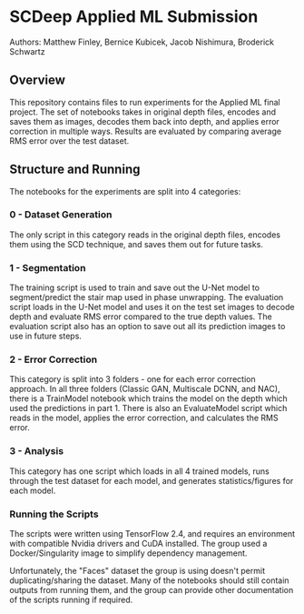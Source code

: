 # SCDeep Applied ML Submission
Authors: Matthew Finley, Bernice Kubicek, Jacob Nishimura, Broderick Schwartz

## Overview
This repository contains files to run experiments for the Applied ML final project. The set of notebooks takes in original depth files, encodes and saves them as images, decodes them back into depth, and applies error correction in multiple ways. Results are evaluated by comparing average RMS error over the test dataset.

## Structure and Running
The notebooks for the experiments are split into 4 categories:

### 0 - Dataset Generation
The only script in this category reads in the original depth files, encodes them using the SCD technique, and saves them out for future tasks.

### 1 - Segmentation
The training script is used to train and save out the U-Net model to segment/predict the stair map used in phase unwrapping. The evaluation script loads in the U-Net model and uses it on the test set images to decode depth and evaluate RMS error compared to the true depth values. The evaluation script also has an option to save out all its prediction images to use in future steps.

### 2 - Error Correction
This category is split into 3 folders - one for each error correction approach. In all three folders (Classic GAN, Multiscale DCNN, and NAC), there is a TrainModel notebook which trains the model on the depth which used the predictions in part 1. There is also an EvaluateModel script which reads in the model, applies the error correction, and calculates the RMS error.

### 3 - Analysis
This category has one script which loads in all 4 trained models, runs through the test dataset for each model, and generates statistics/figures for each model.

### Running the Scripts
The scripts were written using TensorFlow 2.4, and requires an environment with compatible Nvidia drivers and CuDA installed. The group used a Docker/Singularity image to simplify dependency management.

Unfortunately, the "Faces" dataset the group is using doesn't permit duplicating/sharing the dataset. Many of the notebooks should still contain outputs from running them, and the group can provide other documentation of the scripts running if required.
